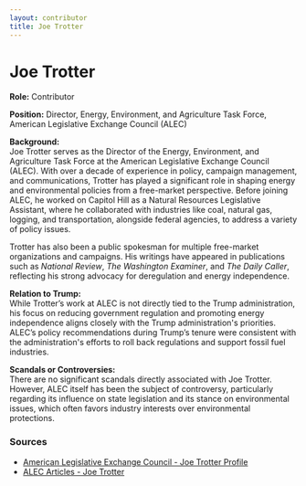 ```yaml
---
layout: contributor
title: Joe Trotter
---
```


# Joe Trotter

**Role:** Contributor

**Position:** Director, Energy, Environment, and Agriculture Task Force, American Legislative Exchange Council (ALEC)

**Background:**  
Joe Trotter serves as the Director of the Energy, Environment, and Agriculture Task Force at the American Legislative Exchange Council (ALEC). With over a decade of experience in policy, campaign management, and communications, Trotter has played a significant role in shaping energy and environmental policies from a free-market perspective. Before joining ALEC, he worked on Capitol Hill as a Natural Resources Legislative Assistant, where he collaborated with industries like coal, natural gas, logging, and transportation, alongside federal agencies, to address a variety of policy issues.

Trotter has also been a public spokesman for multiple free-market organizations and campaigns. His writings have appeared in publications such as *National Review*, *The Washington Examiner*, and *The Daily Caller*, reflecting his strong advocacy for deregulation and energy independence.

**Relation to Trump:**  
While Trotter’s work at ALEC is not directly tied to the Trump administration, his focus on reducing government regulation and promoting energy independence aligns closely with the Trump administration's priorities. ALEC’s policy recommendations during Trump’s tenure were consistent with the administration's efforts to roll back regulations and support fossil fuel industries.

**Scandals or Controversies:**  
There are no significant scandals directly associated with Joe Trotter. However, ALEC itself has been the subject of controversy, particularly regarding its influence on state legislation and its stance on environmental issues, which often favors industry interests over environmental protections.

### Sources
- [American Legislative Exchange Council - Joe Trotter Profile](https://alec.org/person/joe-trotter/)
- [ALEC Articles - Joe Trotter](https://alec.org/tag/joe-trotter/)
